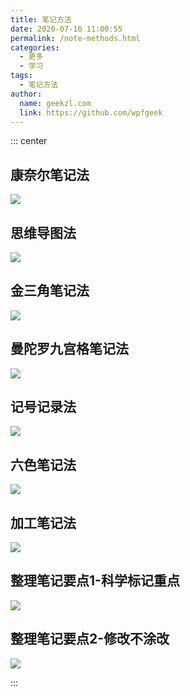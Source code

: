 ```yaml
---
title: 笔记方法
date: 2020-07-16 11:00:55
permalink: /note-methods.html
categories: 
  - 更多
  - 学习
tags: 
  - 笔记方法
author: 
  name: geekzl.com
  link: https://github.com/wpfgeek
---
```


::: center

## 康奈尔笔记法
![](https://cdn.jsdelivr.net/gh/xugaoyi/image_store/blog/20200716105752.jpg)

## 思维导图法
![](https://cdn.jsdelivr.net/gh/xugaoyi/image_store/blog/20200716105747.jpg)

## 金三角笔记法
![](https://cdn.jsdelivr.net/gh/xugaoyi/image_store/blog/20200716105753.jpg)

## 曼陀罗九宫格笔记法
![](https://cdn.jsdelivr.net/gh/xugaoyi/image_store/blog/20200716105748.jpg)

## 记号记录法
![](https://cdn.jsdelivr.net/gh/xugaoyi/image_store/blog/20200716105749.jpg)

## 六色笔记法
![](https://cdn.jsdelivr.net/gh/xugaoyi/image_store/blog/20200716105750.jpg)

## 加工笔记法
![](https://cdn.jsdelivr.net/gh/xugaoyi/image_store/blog/20200716105751.jpg)

## 整理笔记要点1-科学标记重点
![](https://cdn.jsdelivr.net/gh/xugaoyi/image_store/blog/20200716105746.jpg)

## 整理笔记要点2-修改不涂改
![](https://cdn.jsdelivr.net/gh/xugaoyi/image_store/blog/20200716105745.jpg)

:::